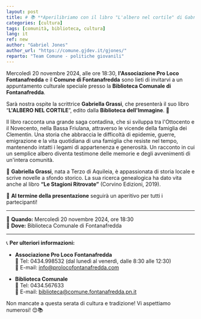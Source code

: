 ```yaml
---
layout: post
title: # 📚 **Aperilibriamo con il libro "L'albero nel cortile" di Gabriella Grassi** 🌳
categories: [cultura]
tags: [comunità, biblioteca, cultura]
lang: it
ref: new
author: "Gabriel Jones"
author_url: "https://comune.gjdev.it/gjones/"
reparto: "Team Comune - politiche giovanili"
---
```



Mercoledì 20 novembre 2024, alle ore 18:30, **l'Associazione Pro Loco Fontanafredda** e il **Comune di Fontanafredda** sono lieti di invitarvi a un appuntamento culturale speciale presso la **Biblioteca Comunale di Fontanafredda**.

Sarà nostra ospite la scrittrice **Gabriella Grassi**, che presenterà il suo libro “**L'ALBERO NEL CORTILE**”, edito dalla **Biblioteca dell'Immagine**. 🌿

Il libro racconta una grande saga contadina, che si sviluppa tra l'Ottocento e il Novecento, nella Bassa Friulana, attraverso le vicende della famiglia dei Clementin. Una storia che abbraccia le difficoltà di epidemie, guerre, emigrazione e la vita quotidiana di una famiglia che resiste nel tempo, mantenendo intatti i legami di appartenenza e generosità. Un racconto in cui un semplice albero diventa testimone delle memorie e degli avvenimenti di un'intera comunità.

📖 **Gabriella Grassi**, nata a Terzo di Aquileia, è appassionata di storia locale e scrive novelle a sfondo storico. La sua ricerca genealogica ha dato vita anche al libro **“Le Stagioni Ritrovate”** (Corvino Edizioni, 2019).

🍹 **Al termine della presentazione** seguirà un aperitivo per tutti i partecipanti!

---

📅 **Quando:** Mercoledì 20 novembre 2024, ore 18:30  
📍 **Dove:** Biblioteca Comunale di Fontanafredda

---

📞 **Per ulteriori informazioni:**

- **Associazione Pro Loco Fontanafredda**  
  📱 Tel: 0434.998532 (dal lunedì al venerdì, dalle 8:30 alle 12:30)  
  📧 E-mail: info@prolocofontanafredda.com

- **Biblioteca Comunale**  
  📱 Tel: 0434.567633  
  📧 E-mail: biblioteca@comune.fontanafredda.pn.it

Non mancate a questa serata di cultura e tradizione! Vi aspettiamo numerosi! 😊📚
